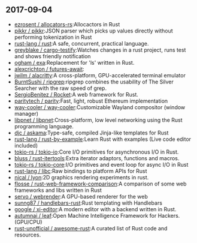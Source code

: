 ## 2017-09-04

* [ezrosent / allocators-rs](https://github.com/ezrosent/allocators-rs):Allocactors in Rust
* [pikkr / pikkr](https://github.com/pikkr/pikkr):JSON parser which picks up values directly without performing tokenization in Rust
* [rust-lang / rust](https://github.com/rust-lang/rust):A safe, concurrent, practical language.
* [greyblake / cargo-testify](https://github.com/greyblake/cargo-testify):Watches changes in a rust project, runs test and shows friendly notification
* [ogham / exa](https://github.com/ogham/exa):Replacement for 'ls' written in Rust.
* [alexcrichton / futures-await](https://github.com/alexcrichton/futures-await):
* [jwilm / alacritty](https://github.com/jwilm/alacritty):A cross-platform, GPU-accelerated terminal emulator
* [BurntSushi / ripgrep](https://github.com/BurntSushi/ripgrep):ripgrep combines the usability of The Silver Searcher with the raw speed of grep.
* [SergioBenitez / Rocket](https://github.com/SergioBenitez/Rocket):A web framework for Rust.
* [paritytech / parity](https://github.com/paritytech/parity):Fast, light, robust Ethereum implementation
* [way-cooler / way-cooler](https://github.com/way-cooler/way-cooler):Customizable Wayland compositor (window manager)
* [libpnet / libpnet](https://github.com/libpnet/libpnet):Cross-platform, low level networking using the Rust programming language.
* [djc / askama](https://github.com/djc/askama):Type-safe, compiled Jinja-like templates for Rust
* [rust-lang / rust-by-example](https://github.com/rust-lang/rust-by-example):Learn Rust with examples (Live code editor included)
* [tokio-rs / tokio-io](https://github.com/tokio-rs/tokio-io):Core I/O primitives for asynchronous I/O in Rust.
* [bluss / rust-itertools](https://github.com/bluss/rust-itertools):Extra iterator adaptors, functions and macros.
* [tokio-rs / tokio-core](https://github.com/tokio-rs/tokio-core):I/O primitives and event loop for async I/O in Rust
* [rust-lang / libc](https://github.com/rust-lang/libc):Raw bindings to platform APIs for Rust
* [nical / lyon](https://github.com/nical/lyon):2D graphics rendering experiments in rust.
* [flosse / rust-web-framework-comparison](https://github.com/flosse/rust-web-framework-comparison):A comparison of some web frameworks and libs written in Rust
* [servo / webrender](https://github.com/servo/webrender):A GPU-based renderer for the web
* [sunng87 / handlebars-rust](https://github.com/sunng87/handlebars-rust):Rust templating with Handlebars
* [google / xi-editor](https://github.com/google/xi-editor):A modern editor with a backend written in Rust.
* [autumnai / leaf](https://github.com/autumnai/leaf):Open Machine Intelligence Framework for Hackers. (GPU/CPU)
* [rust-unofficial / awesome-rust](https://github.com/rust-unofficial/awesome-rust):A curated list of Rust code and resources.
